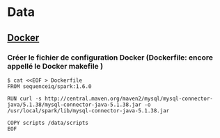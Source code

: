 # Data



## [Docker](https://docker.io)

### Créer le fichier de configuration Docker (Dockerfile: encore appellé le Docker makefile )

```
$ cat <<EOF > Dockerfile
FROM sequenceiq/spark:1.6.0

RUN curl -s http://central.maven.org/maven2/mysql/mysql-connector-java/5.1.38/mysql-connector-java-5.1.38.jar -o /usr/local/spark/lib/mysql-connector-java-5.1.38.jar

COPY scripts /data/scripts
EOF
```
